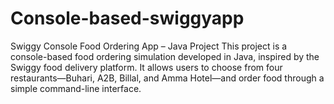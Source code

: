 # Console-based-swiggyapp
 Swiggy Console Food Ordering App – Java Project This project is a console-based food ordering simulation developed in Java, inspired by the Swiggy food delivery platform. It allows users to choose from four restaurants—Buhari, A2B, Billal, and Amma Hotel—and order food through a simple command-line interface. 
